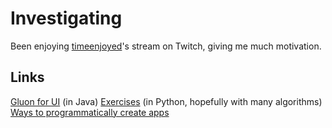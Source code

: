 # Investigating
Been enjoying [timeenjoyed](https://www.twitch.tv/timeenjoyed)'s stream on Twitch, giving me much motivation.

## Links
[Gluon for UI](https://docs.gluonhq.com/) (in Java)
[Exercises](https://exercism.org/tracks/python) (in Python, hopefully with many algorithms)
[Ways to programmatically create apps](https://www.imagine.ai/)


